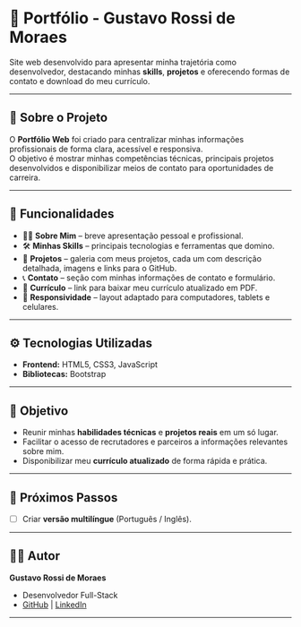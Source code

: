 # 💼 Portfólio - Gustavo Rossi de Moraes

Site web desenvolvido para apresentar minha trajetória como desenvolvedor, destacando minhas **skills**, **projetos** e oferecendo formas de contato e download do meu currículo.

---

## 📖 Sobre o Projeto

O **Portfólio Web** foi criado para centralizar minhas informações profissionais de forma clara, acessível e responsiva.  
O objetivo é mostrar minhas competências técnicas, principais projetos desenvolvidos e disponibilizar meios de contato para oportunidades de carreira.

---

## 🚀 Funcionalidades

- 👨‍💻 **Sobre Mim** – breve apresentação pessoal e profissional.  
- 🛠️ **Minhas Skills** – principais tecnologias e ferramentas que domino.  
- 📂 **Projetos** – galeria com meus projetos, cada um com descrição detalhada, imagens e links para o GitHub.  
- 📞 **Contato** – seção com minhas informações de contato e formulário.  
- 📑 **Currículo** – link para baixar meu currículo atualizado em PDF.  
- 📱 **Responsividade** – layout adaptado para computadores, tablets e celulares.  

---

## ⚙️ Tecnologias Utilizadas

- **Frontend:** HTML5, CSS3, JavaScript  
- **Bibliotecas:** Bootstrap

---

## 🎨 Objetivo

- Reunir minhas **habilidades técnicas** e **projetos reais** em um só lugar.  
- Facilitar o acesso de recrutadores e parceiros a informações relevantes sobre mim.  
- Disponibilizar meu **currículo atualizado** de forma rápida e prática.  

---

## 📌 Próximos Passos

- [ ] Criar **versão multilíngue** (Português / Inglês).  

---

## 👨‍💻 Autor

**Gustavo Rossi de Moraes**  
- Desenvolvedor Full-Stack  
- [GitHub](https://github.com/GustavoR-Dev) | [LinkedIn](https://www.linkedin.com/in/gustavo-rossi-de-moraes-6a0755242/)  

---

